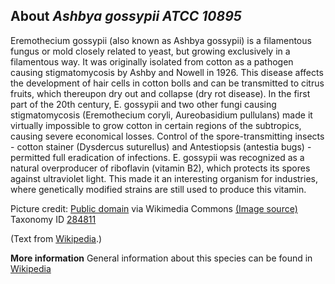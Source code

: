 **About *Ashbya gossypii ATCC 10895***
-------------------------
Eremothecium gossypii (also known as Ashbya gossypii) is a filamentous 
fungus or mold closely related to yeast, but growing exclusively in a 
filamentous way. It was originally isolated from cotton as a pathogen 
causing stigmatomycosis by Ashby and Nowell in 1926. This disease 
affects the development of hair cells in cotton bolls and can be 
transmitted to citrus fruits, which thereupon dry out and collapse 
(dry rot disease). In the first part of the 20th century, E. gossypii 
and two other fungi causing stigmatomycosis (Eremothecium coryli, 
Aureobasidium pullulans) made it virtually impossible to grow cotton 
in certain regions of the subtropics, causing severe economical 
losses. Control of the spore-transmitting insects - cotton stainer 
(Dysdercus suturellus) and Antestiopsis (antestia bugs) - permitted 
full eradication of infections. E. gossypii was recognized as a 
natural overproducer of riboflavin (vitamin B2), which protects its 
spores against ultraviolet light. This made it an interesting organism 
for industries, where genetically modified strains are still used to 
produce this vitamin.


Picture credit: [Public domain](https://commons.wikimedia.org/wiki/Main_Page) via Wikimedia Commons [(Image source)](https://commons.wikimedia.org/wiki/File:A_gossypii.jpg)
Taxonomy ID [284811](https://www.uniprot.org/taxonomy/284811)

(Text from [Wikipedia](https://en.wikipedia.org/).)

**More information**
General information about this species can be found in [Wikipedia](https://en.wikipedia.org/wiki/Eremothecium_gossypii)
